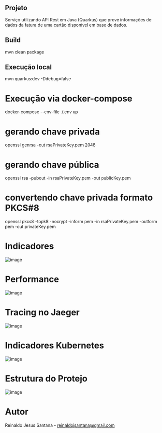 ## Projeto

Serviço utilizando API Rest em Java (Quarkus) que prove informações de dados da fatura de uma cartão disponível em base de dados.


## Build
mvn clean package


## Execução local
mvn quarkus:dev -Ddebug=false


# Execução via docker-compose

docker-compose --env-file ./.env up


# gerando chave privada
openssl genrsa -out rsaPrivateKey.pem 2048

# gerando chave pública
openssl rsa -pubout -in rsaPrivateKey.pem -out publicKey.pem

# convertendo chave privada formato PKCS#8
openssl pkcs8 -topk8 -nocrypt -inform pem -in rsaPrivateKey.pem -outform pem -out privateKey.pem


# Indicadores
![image](https://user-images.githubusercontent.com/17239827/225927764-6ea876b9-919d-4761-822e-acf100f2f3c7.png)

# Performance
![image](https://user-images.githubusercontent.com/17239827/225928592-10c0c690-2411-473b-83e9-8ad1588f8d7b.png)



# Tracing no Jaeger
![image](https://user-images.githubusercontent.com/17239827/225927438-e5b6bbf1-12fd-400d-956c-836eb6abe36f.png)


# Indicadores Kubernetes
![image](https://user-images.githubusercontent.com/17239827/225927225-93b47c5d-1fe7-42ab-9314-58baa8d67f0a.png)


# Estrutura do Protejo
![image](https://user-images.githubusercontent.com/17239827/225925543-26bb4148-5283-4d1a-b98a-f72ab3e681d1.png)


# Autor
Reinaldo Jesus Santana - reinaldojsantana@gmail.com




